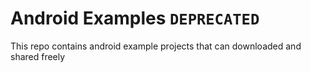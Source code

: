 # Android Examples `DEPRECATED`
This repo contains android example projects that can downloaded and shared freely
